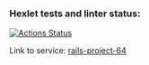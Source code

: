 ### Hexlet tests and linter status:
[![Actions Status](https://github.com/qsimpleq/rails-project-64/workflows/hexlet-check/badge.svg)](https://github.com/qsimpleq/rails-project-64/actions)

Link to service: [rails-project-64](https://rails-project-64-production-c493.up.railway.app)
